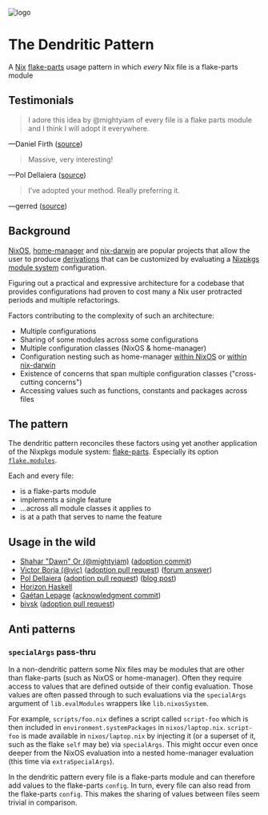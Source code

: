 ![logo](./logo.jpg)

# The Dendritic Pattern

A [Nix](https://nix.dev) [flake-parts](https://flake.parts) usage pattern in which _every_ Nix file is a flake-parts module

## Testimonials

> I adore this idea by @mightyiam of every file is a flake parts module and I think I will adopt it everywhere.

—Daniel Firth ([source](https://x.com/locallycompact/status/1909188620038046038))

> Massive, very interesting!

—Pol Dellaiera ([source](https://discourse.nixos.org/t/pattern-every-file-is-a-flake-parts-module/61271/2?u=mightyiam))

> I’ve adopted your method. Really preferring it.

—gerred ([source](https://x.com/devgerred/status/1909206297532117469))

## Background

[NixOS](https://nixos.org/manual/nixos/unstable/),
[home-manager](https://github.com/nix-community/home-manager) and
[nix-darwin](https://github.com/nix-darwin/nix-darwin)
are popular projects that allow the user to produce [derivations](https://nix.dev/tutorials/nix-language.html#derivations)
that can be customized by evaluating a [Nixpkgs module system](https://nix.dev/tutorials/module-system/) configuration.

Figuring out a practical and expressive architecture for a codebase that provides configurations had proven to cost many a Nix user protracted periods and multiple refactorings.

Factors contributing to the complexity of such an architecture:

- Multiple configurations
- Sharing of some modules across some configurations
- Multiple configuration classes (NixOS & home-manager)
- Configuration nesting such as home-manager [within NixOS](https://nix-community.github.io/home-manager/index.xhtml#sec-install-nixos-module) or [within nix-darwin](https://nix-community.github.io/home-manager/index.xhtml#sec-install-nix-darwin-module)
- Existence of concerns that span multiple configuration classes ("cross-cutting concerns")
- Accessing values such as functions, constants and packages across files

## The pattern

The dendritic pattern reconciles these factors using yet another application of the Nixpkgs module system: [flake-parts](https://flake.parts).
Especially its option [`flake.modules`](https://flake.parts/options/flake-parts-modules.html).

Each and every file:
- is a flake-parts module
- implements a single feature
- ...across all module classes it applies to
- is at a path that serves to name the feature

## Usage in the wild

- [Shahar "Dawn" Or (@mightyiam)](https://github.com/mightyiam/infra) ([adoption commit](https://github.com/mightyiam/infra/commit/b45e9e13759017fe18950ccc3b6deee2347e9175))
- [Victor Borja (@vic)](https://github.com/vic/vix) ([adoption pull request](https://github.com/vic/vix/pull/115)) ([forum answer](https://discourse.nixos.org/t/how-do-you-structure-your-nixos-configs/65851/8))
- [Pol Dellaiera](https://github.com/drupol/nixos-x260) ([adoption pull request](https://github.com/drupol/nixos-x260/pull/83)) ([blog post](https://not-a-number.io/2025/refactoring-my-infrastructure-as-code-configurations/))
- [Horizon Haskell](https://gitlab.horizon-haskell.net/nix/gitlab-ci)
- [Gaétan Lepage](https://github.com/GaetanLepage/nix-config) ([acknowledgment commit](https://github.com/GaetanLepage/nix-config/commit/3ed89eae1a8e13c1910eac5f89f2cdb4f48756ff))
- [bivsk](https://github.com/bivsk/nix-iv) ([adoption pull request](https://github.com/bivsk/nix-iv/pull/2))

## Anti patterns

### `specialArgs` pass-thru

In a non-dendritic pattern some Nix files may be modules that are other than flake-parts
(such as NixOS or home-manager).
Often they require access to values that are defined outside of their config evaluation.
Those values are often passed through to such evaluations
via the `specialArgs` argument of `lib.evalModules` wrappers like `lib.nixosSystem`.

For example, `scripts/foo.nix` defines a script called `script-foo`
which is then included in `environment.systemPackages` in `nixos/laptop.nix`.
`script-foo` is made available in `nixos/laptop.nix` by injecting it
(or a superset of it, such as the flake `self` may be) via `specialArgs`.
This might occur even once deeper from the NixOS evaluation into a nested home-manager evaluation
(this time via `extraSpecialArgs`).

In the dendritic pattern
every file is a flake-parts module and can therefore add values to the flake-parts `config`.
In turn, every file can also read from the flake-parts `config`.
This makes the sharing of values between files seem trivial in comparison.
